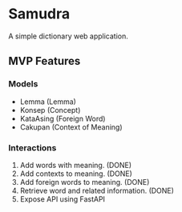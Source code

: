# Samudra

A simple dictionary web application.

## MVP Features

### Models

- Lemma (Lemma)
- Konsep (Concept)
- KataAsing (Foreign Word)
- Cakupan (Context of Meaning)

### Interactions

1. Add words with meaning. (DONE)
2. Add contexts to meaning. (DONE)
3. Add foreign words to meaning. (DONE)
4. Retrieve word and related information. (DONE)
5. Expose API using FastAPI
